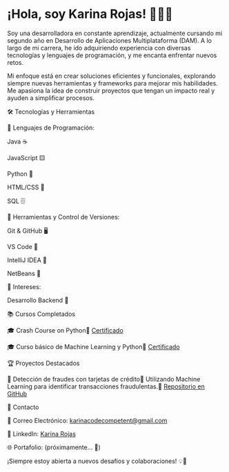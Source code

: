 # ¡Hola, soy Karina Rojas! 👩‍💻✨

Soy una desarrolladora en constante aprendizaje, actualmente cursando mi segundo año en Desarrollo de Aplicaciones Multiplataforma (DAM). A lo largo de mi carrera, he ido adquiriendo experiencia con diversas tecnologías y lenguajes de programación, y me encanta enfrentar nuevos retos. 

Mi enfoque está en crear soluciones eficientes y funcionales, explorando siempre nuevas herramientas y frameworks para mejorar mis habilidades. Me apasiona la idea de construir proyectos que tengan un impacto real y ayuden a simplificar procesos.

🛠️ Tecnologías y Herramientas

🔹 Lenguajes de Programación:

Java ☕

JavaScript 🟨

Python 🐍

HTML/CSS 🎨

SQL 🗄️

🔹 Herramientas y Control de Versiones:

Git & GitHub 🖥️

VS Code 📝

IntelliJ IDEA 🚀

NetBeans 🔵

🔹 Intereses:

Desarrollo Backend 🔄

📚 Cursos Completados

🎓 Crash Course on Python📜  [Certificado](https://www.coursera.org/account/accomplishments/verify/ADH4PSASHUPP)

🎓 Curso básico de Machine Learning y Python📜  [Certificado](https://ibmcsr.udemy.com/certificate/UC-7631e5dc-89af-4892-85e5-3f79175832fa/)

🏆 Proyectos Destacados

🔹 Detección de fraudes con tarjetas de crédito📌 Utilizando Machine Learning para identificar transacciones fraudulentas.🔗  [Repositorio en GitHub](https://github.com/KarinaRojasDev/Deteccion-de-fraudes-en-transacciones-con-tarjetas-de-credito-usando-modelos-de-Machine-Learning..git)

📲 Contacto

📩 Correo Electrónico: [karinacodecompetent@gmail.com](mailto:karinacodecompetent@gmail.com)

💼 LinkedIn: [Karina Rojas](https://www.linkedin.com/in/karina-paola-rojas-jorge-812289313/)

🌐 Portafolio: (próximamente... 🚧)

¡Siempre estoy abierta a nuevos desafíos y colaboraciones! 💡🚀
